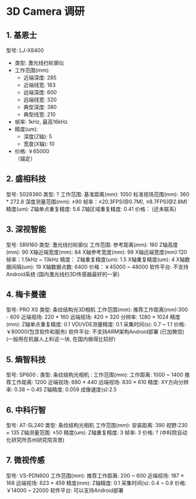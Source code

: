 # 3D Camera 调研


## 1. 基恩士

型号: LJ-X8400  <br>
- 类型: 激光线扫轮廓仪  <br>
- 工作范围(mm):   <br>
  - 近端深度: 285  <br>
  - 近端线宽: 163  <br>
  - 远端深度: 600  <br>
  - 远端线宽: 320  <br>
  - 典型深度: 380  <br>
  - 典型线宽: 210  <br>
- 帧率: 1kHz, 最高16kHz  <br>
- 精度(um):  <br>
  - 深度(Z轴): 5  <br>
  - 宽度(X轴): 10  <br>
- 价格: ￥65000  <br>
（锚定）  <br>


## 2. 盛相科技

型号: S028360
    类型: ?
    工作范围: 
    	基准距离(mm): 1050
    	标准视场范围(mm): 360 * 272.8
        深度测量范围(mm): ±90
    帧率：≤20.3FPS(@0.7M), ≤8.7FPS(@2.8M)
    精度(um):
        Z轴单点重复精度: 5.6
        Z轴区域重复精度: 0.41
    价格：
    (还未联系)


## 3. 深视智能

型号: SR9160
    类型: 激光线扫轮廓仪
    工作范围: 
        参考距离(mm): 160
        Z轴高度(mm): 90
        X轴近端宽度(mm): 84
        X轴参考宽度(mm): 99
        X轴远端宽度(mm):120
    帧率：1.5kHz ~ 13kHz
    精度：
        Z轴重复精度(um): 1.5
        X轴重复精度(um): 4
        X轴数据间隔(um): 19
        X轴数据点数: 6400
    价格：￥45000 ~ 48000
    软件平台: 不支持Android系统
    (国内激光线扫3D传感器最好的一家)


## 4. 梅卡曼德

型号: PRO XS
    类型: 条纹结构光3D相机
    工作范围(mm):
        推荐工作距离(mm):300 - 600
        近端视场: 220 * 160
        远端视场: 420 × 320
    分辨率: 1280 × 1024
    精度(mm):
        Z轴单点重复精度: 0.1
        VDI/VDE测量精度: 0.1
    采集时间(s): 0.7 ~ 1.1
    价格:￥80000(包含软件和服务)
    软件平台: 不支持ARM架构Android部署
      (已加微信)
    (一般用在机器人上料这一块, 在国内做得比较好)


## 5. 熵智科技

型号: SP600
:     类型: 条纹结构光相机
:     工作范围(mm):
        工作距离: 1000 ~ 1400
        推荐工作距离: 1200
        近端视场: 680 × 440
        远端视场: 830 × 610
    精度: 
        XY方向分辨率: 0.38 ~ 0.45
        Z轴精度: 0.059
    成像速度(s):2.5 


## 6. 中科行智

型号: AT-SL240
    类型: 条纹结构光相机
    工作范围(mm):
        安装距离: 390
        视野:230 × 135
        Z轴测量范围: ±50
    精度(um):
        Z轴重复精度: 3
    帧率: 3
    价格: ?
    (中科院自动化研究所苏州研究院背景)


## 7. 微视传感

型号: VS-PDN600
    工作范围(mm):
        推荐工作距离: 200 ~ 600
        近端视场: 187 × 168
        远端视场: 623 × 459
    精度(mm):
        Z轴精度: 0.1
    采集时间(s): 0.4 ~ 0.8 
    价格: ￥14000 ~ 22000
    软件平台: 可以支持Android部署

